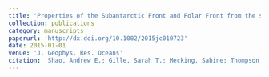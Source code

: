 ```yaml
---
title: 'Properties of the Subantarctic Front and Polar Front from the skewness of sea level anomaly'
collection: publications
category: manuscripts
paperurl: 'http://dx.doi.org/10.1002/2015jc010723' 
date: 2015-01-01
venue: 'J. Geophys. Res. Oceans'
citation: 'Shao, Andrew E.; Gille, Sarah T.; Mecking, Sabine; Thompson, LuAnne. "Properties of the Subantarctic Front and Polar Front from the skewness of sea level anomaly". J. Geophys. Res. Oceans, 2015.'
---
```

